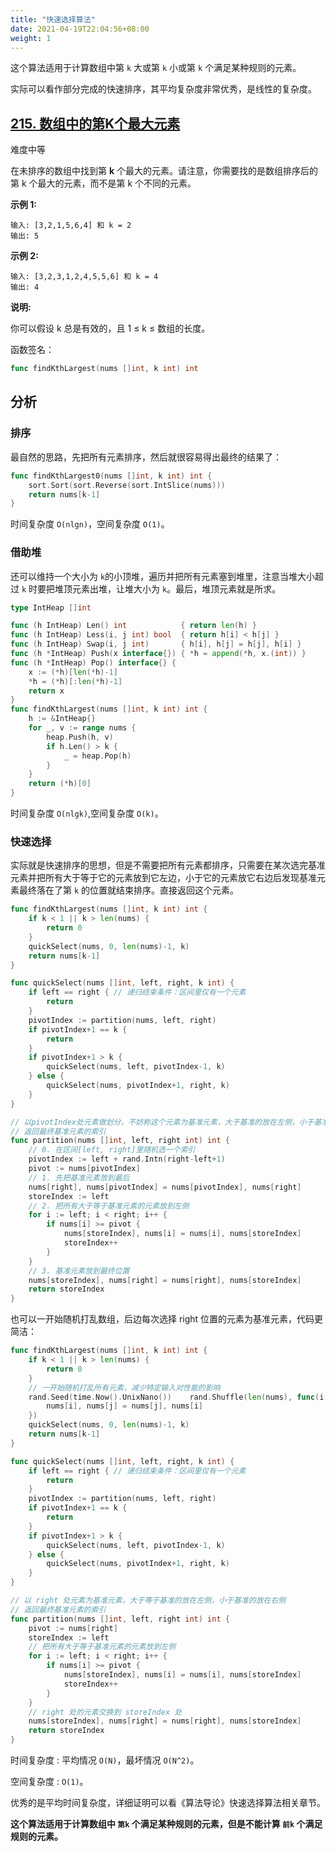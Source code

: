 ```yaml
---
title: "快速选择算法"
date: 2021-04-19T22:04:56+08:00
weight: 1
---
```


这个算法适用于计算数组中第 `k` 大或第 `k` 小或第 `k` 个满足某种规则的元素。

实际可以看作部分完成的快速排序，其平均复杂度非常优秀，是线性的复杂度。

## [215. 数组中的第K个最大元素](https://leetcode-cn.com/problems/kth-largest-element-in-an-array/)

难度中等

在未排序的数组中找到第 **k** 个最大的元素。请注意，你需要找的是数组排序后的第 k 个最大的元素，而不是第 k 个不同的元素。

**示例 1:**

```
输入: [3,2,1,5,6,4] 和 k = 2
输出: 5
```

**示例 2:**

```
输入: [3,2,3,1,2,4,5,5,6] 和 k = 4
输出: 4
```

**说明:**

你可以假设 k 总是有效的，且 1 ≤ k ≤ 数组的长度。

函数签名：

```go
func findKthLargest(nums []int, k int) int
```

## 分析

### 排序

最自然的思路，先把所有元素排序，然后就很容易得出最终的结果了：

```go
func findKthLargest0(nums []int, k int) int {
	sort.Sort(sort.Reverse(sort.IntSlice(nums)))
	return nums[k-1]
}
```

时间复杂度 `O(nlgn)`，空间复杂度 `O(1)`。

### 借助堆

还可以维持一个大小为 `k`的小顶堆，遍历并把所有元素塞到堆里，注意当堆大小超过 `k` 时要把堆顶元素出堆，让堆大小为 `k`。最后，堆顶元素就是所求。

```go
type IntHeap []int

func (h IntHeap) Len() int            { return len(h) }
func (h IntHeap) Less(i, j int) bool  { return h[i] < h[j] }
func (h IntHeap) Swap(i, j int)       { h[i], h[j] = h[j], h[i] }
func (h *IntHeap) Push(x interface{}) { *h = append(*h, x.(int)) }
func (h *IntHeap) Pop() interface{} {
	x := (*h)[len(*h)-1]
	*h = (*h)[:len(*h)-1]
	return x
}
func findKthLargest(nums []int, k int) int {
	h := &IntHeap{}
	for _, v := range nums {
		heap.Push(h, v)
		if h.Len() > k {
			_ = heap.Pop(h)
		}
	}
	return (*h)[0]
}
```

时间复杂度 `O(nlgk)`,空间复杂度 `O(k)`。

### 快速选择

实际就是快速排序的思想，但是不需要把所有元素都排序，只需要在某次选完基准元素并把所有大于等于它的元素放到它左边，小于它的元素放它右边后发现基准元素最终落在了第 `k` 的位置就结束排序。直接返回这个元素。

```go
func findKthLargest(nums []int, k int) int {
	if k < 1 || k > len(nums) {
		return 0
	}
	quickSelect(nums, 0, len(nums)-1, k)
	return nums[k-1]
}

func quickSelect(nums []int, left, right, k int) {
	if left == right { // 递归结束条件：区间里仅有一个元素
		return
	}
	pivotIndex := partition(nums, left, right)
	if pivotIndex+1 == k {
		return
	}
	if pivotIndex+1 > k {
		quickSelect(nums, left, pivotIndex-1, k)
	} else {
		quickSelect(nums, pivotIndex+1, right, k)
	}
}

// 以pivotIndex处元素做划分，不妨称这个元素为基准元素，大于基准的放在左侧，小于基准的放在右侧
// 返回最终基准元素的索引
func partition(nums []int, left, right int) int {
	// 0. 在区间[left, right]里随机选一个索引
	pivotIndex := left + rand.Intn(right-left+1)
	pivot := nums[pivotIndex]
	// 1. 先把基准元素放到最后
	nums[right], nums[pivotIndex] = nums[pivotIndex], nums[right]
	storeIndex := left
	// 2. 把所有大于等于基准元素的元素放到左侧
	for i := left; i < right; i++ {
		if nums[i] >= pivot {
			nums[storeIndex], nums[i] = nums[i], nums[storeIndex]
			storeIndex++
		}
	}
	// 3. 基准元素放到最终位置
	nums[storeIndex], nums[right] = nums[right], nums[storeIndex]
	return storeIndex
}
```

也可以一开始随机打乱数组，后边每次选择 right 位置的元素为基准元素，代码更简洁：

```go
func findKthLargest(nums []int, k int) int {
    if k < 1 || k > len(nums) {
	    return 0    
    }
    // 一开始随机打乱所有元素，减少特定输入对性能的影响
    rand.Seed(time.Now().UnixNano())    rand.Shuffle(len(nums), func(i, j int) {
    	nums[i], nums[j] = nums[j], nums[i]
    })
    quickSelect(nums, 0, len(nums)-1, k)
    return nums[k-1]
}

func quickSelect(nums []int, left, right, k int) {
	if left == right { // 递归结束条件：区间里仅有一个元素
		return
	}
	pivotIndex := partition(nums, left, right)
	if pivotIndex+1 == k {
		return
	}
	if pivotIndex+1 > k {
		quickSelect(nums, left, pivotIndex-1, k)
	} else {
		quickSelect(nums, pivotIndex+1, right, k)
	}
}

// 以 right 处元素为基准元素，大于等于基准的放在左侧，小于基准的放在右侧
// 返回最终基准元素的索引
func partition(nums []int, left, right int) int {
	pivot := nums[right]
	storeIndex := left
	// 把所有大于等于基准元素的元素放到左侧
	for i := left; i < right; i++ {
		if nums[i] >= pivot {
			nums[storeIndex], nums[i] = nums[i], nums[storeIndex]
			storeIndex++
		}
	}
	// right 处的元素交换到 storeIndex 处
	nums[storeIndex], nums[right] = nums[right], nums[storeIndex]
	return storeIndex
}
```

时间复杂度 : 平均情况 `O(N)`，最坏情况 `O(N^2)`。

空间复杂度 :  `O(1)`。

优秀的是平均时间复杂度，详细证明可以看《算法导论》快速选择算法相关章节。

**这个算法适用于计算数组中 `第k` 个满足某种规则的元素，但是不能计算 `前k` 个满足规则的元素。**